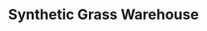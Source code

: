 ---
title: "Synthetic Grass Warehouse"
url: /gilbert/synthetic-grass-warehouse/
shop: Garten-Center
---